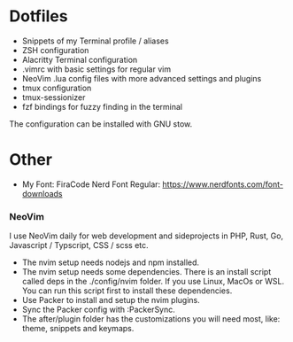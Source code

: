 # Dotfiles

- Snippets of my Terminal profile / aliases
- ZSH configuration
- Alacritty Terminal configuration
- .vimrc with basic settings for regular vim
- NeoVim .lua config files with more advanced settings and plugins
- tmux configuration
- tmux-sessionizer
- fzf bindings for fuzzy finding in the terminal

The configuration can be installed with GNU stow.

# Other
- My Font: FiraCode Nerd Font Regular: https://www.nerdfonts.com/font-downloads

### NeoVim

I use NeoVim daily for web development and sideprojects in PHP, Rust, Go, Javascript / Typscript, CSS / scss etc.

- The nvim setup needs nodejs and npm installed.
- The nvim setup needs some dependencies. There is an install script called deps in the ./config/nvim folder. If you use Linux, MacOs or WSL. You can run this script first to install these dependencies.
- Use Packer to install and setup the nvim plugins.
- Sync the Packer config with :PackerSync.
- The after/plugin folder has the customizations you will need most, like: theme, snippets and keymaps.
